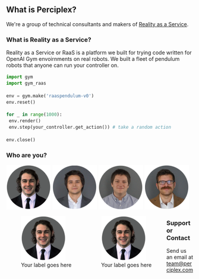 ## What is Perciplex?

We're a group of technical consultants and makers of [Reality as a Service](https://raas.perciplex.com). 

### What is Reality as a Service?

Reality as a Service or RaaS is a platform we built for trying code written for OpenAI Gym envoirnments on real robots. We built a fleet of pendulum robots that anyone can run your controller on.

```python
import gym
import gym_raas

env = gym.make('raaspendulum-v0')
env.reset()

for _ in range(1000):
 env.render()
 env.step(your_controller.get_action()) # take a random action

env.close()
```

### Who are you?
<div float="left">
 <img src="max_circle.png" alt="Max" width="120px" height="120px"></img>
 <img src="declan_circle.png" alt="Declan" width="120px" height="120px"></img>
 <img src="ben_circle.png" alt="Bax" width="120px" height="120px"></img>
 <img src="phil_circle.png" alt="Pax" width="120px" height="120px"></img>
</div>


 <figure style="float:left;">
    <img src="max_circle.png" height="120" width="120">
    <figcaption>Your label goes here</figcaption>
</figure>

 <figure style="float:left;">
    <img src="max_circle.png" height="120" width="120">
    <figcaption>Your label goes here</figcaption>
</figure>

### Support or Contact
Send us an email at [team@perciplex.com](mailto:team@perciplex.com)
